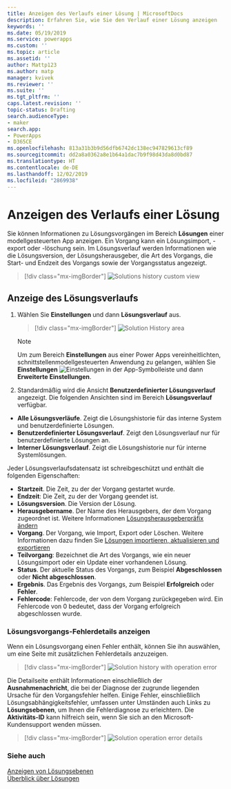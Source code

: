 ```yaml
---
title: Anzeigen des Verlaufs einer Lösung | MicrosoftDocs
description: Erfahren Sie, wie Sie den Verlauf einer Lösung anzeigen
keywords: ''
ms.date: 05/19/2019
ms.service: powerapps
ms.custom: ''
ms.topic: article
ms.assetid: ''
author: Mattp123
ms.author: matp
manager: kvivek
ms.reviewer: ''
ms.suite: ''
ms.tgt_pltfrm: ''
caps.latest.revision: ''
topic-status: Drafting
search.audienceType:
- maker
search.app:
- PowerApps
- D365CE
ms.openlocfilehash: 813a31b3b9d56dfb6742dc138ec947829613cf89
ms.sourcegitcommit: dd2a8a0362a8e1b64a1dac7b9f98d43da8d0bd87
ms.translationtype: HT
ms.contentlocale: de-DE
ms.lasthandoff: 12/02/2019
ms.locfileid: "2869938"
---
```

# <a name="view-the-history-of-a-solution"></a>Anzeigen des Verlaufs einer Lösung
Sie können Informationen zu Lösungsvorgängen im Bereich **Lösungen** einer modellgesteuerten App anzeigen. Ein Vorgang kann ein Lösungsimport, -export oder -löschung sein. Im Lösungsverlauf werden Informationen wie die Lösungsversion, der Lösungsherausgeber, die Art des Vorgangs, die Start- und Endzeit des Vorgangs sowie der Vorgangsstatus angezeigt.

> [!div class="mx-imgBorder"] 
> ![](media/solutions-history-custom-view.png "Solutions history custom view")

## <a name="view-solution-history"></a>Anzeige des Lösungsverlaufs
1. Wählen Sie **Einstellungen** und dann **Lösungsverlauf** aus.

     > [!div class="mx-imgBorder"] 
     > ![](media/solution-history-sitemap.png "Solution History area")

     > [!NOTE]
     > Um zum Bereich **Einstellungen** aus einer Power Apps vereinheitlichten, schnittstellenmodellgesteuerten Anwendung zu gelangen, wählen Sie **Einstellungen** ![Einstellungen](../model-driven-apps/media/powerapps-gear.png) in der App-Symbolleiste und dann **Erweiterte Einstellungen**. 

2. Standardmäßig wird die Ansicht **Benutzerdefinierter Lösungsverlauf** angezeigt. Die folgenden Ansichten sind im Bereich **Lösungsverlauf** verfügbar. 
- **Alle Lösungsverläufe**. Zeigt die Lösungshistorie für das interne System und benutzerdefinierte Lösungen. 
- **Benutzerdefinierter Lösungsverlauf**. Zeigt den Lösungsverlauf nur für benutzerdefinierte Lösungen an. 
- **Interner Lösungsverlauf**. Zeigt die Lösungshistorie nur für interne Systemlösungen. 

Jeder Lösungsverlaufsdatensatz ist schreibgeschützt und enthält die folgenden Eigenschaften: 
- **Startzeit**. Die Zeit, zu der der Vorgang gestartet wurde. 
- **Endzeit**: Die Zeit, zu der der Vorgang geendet ist. 
- **Lösungsversion**. Die Version der Lösung. 
- **Herausgebername**. Der Name des Herausgebers, der dem Vorgang zugeordnet ist. Weitere Informationen [Lösungsherausgeberpräfix ändern](change-solution-publisher-prefix.md)  
- **Vorgang**. Der Vorgang, wie Import, Export oder Löschen. Weitere Informationen dazu finden Sie [Lösungen importieren, aktualisieren und exportieren](import-update-export-solutions.md)
- **Teilvorgang**: Bezeichnet die Art des Vorgangs, wie ein neuer Lösungsimport oder ein Update einer vorhandenen Lösung. 
- **Status**. Der aktuelle Status des Vorgangs, zum Beispiel **Abgeschlossen** oder **Nicht abgeschlossen**. 
- **Ergebnis**. Das Ergebnis des Vorgangs, zum Beispiel **Erfolgreich** oder **Fehler**. 
- **Fehlercode**: Fehlercode, der von dem Vorgang zurückgegeben wird. Ein Fehlercode von 0 bedeutet, dass der Vorgang erfolgreich abgeschlossen wurde. 

### <a name="view-solution-operation-error-details"></a>Lösungsvorgangs-Fehlerdetails anzeigen 
Wenn ein Lösungsvorgang einen Fehler enthält, können Sie ihn auswählen, um eine Seite mit zusätzlichen Fehlerdetails anzuzeigen. 

> [!div class="mx-imgBorder"] 
> ![](media/solution-history-with-failure.png "Solution history with operation error")

Die Detailseite enthält Informationen einschließlich der **Ausnahmenachricht**, die bei der Diagnose der zugrunde liegenden Ursache für den Vorgangsfehler helfen. Einige Fehler, einschließlich Lösungsabhängigkeitsfehler, umfassen unter Umständen auch Links zu **Lösungsebenen**, um Ihnen die Fehlerdiagnose zu erleichtern. Die **Aktivitäts-ID** kann hilfreich sein, wenn Sie sich an den Microsoft-Kundensupport wenden müssen. 

> [!div class="mx-imgBorder"] 
> ![](media/solution-history-error-details.png "Solution operation error details")

### <a name="see-also"></a>Siehe auch
[Anzeigen von Lösungsebenen](solution-layers.md)  <br />
[Überblick über Lösungen](solutions-overview.md) 


